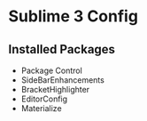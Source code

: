 # Sublime 3 Config

## Installed Packages

- Package Control
- SideBarEnhancements
- BracketHighlighter
- EditorConfig
- Materialize
